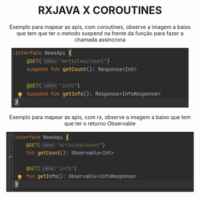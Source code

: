 <h1 align="center">RXJAVA X COROUTINES</h1>

<p align="center">  
Exemplo para mapear as apis, com coroutines, observe a imagem a baixo que tem que ter o metodo suspend
na frente da função para fazer a chamada assíncrona
</p>

<p align="center">  
<img src="previews/example1.PNG"/>
</p>

<p align="center">  
Exemplo para mapear as apis, com rx, observe a imagem a baixo que tem que ter o returno Observable
</p>

<p align="center">  
<img src="previews/example2.PNG"/>
</p>

</br>
